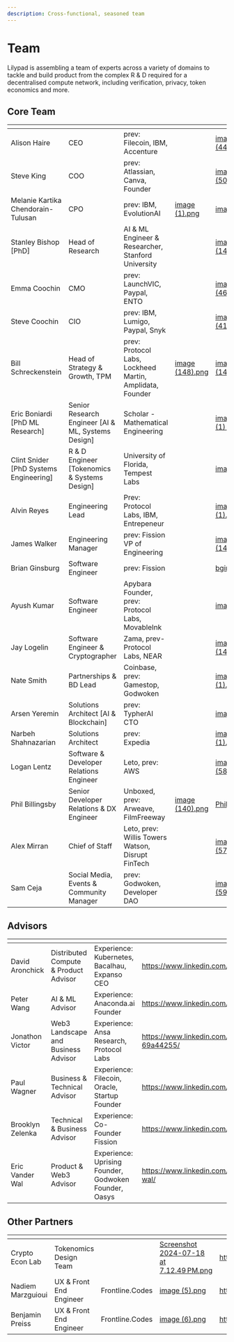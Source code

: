 ```yaml
---
description: Cross-functional, seasoned team
---
```


# Team

Lilypad is assembling a team of experts across a variety of domains to tackle and build product from  the complex R & D required for a decentralised compute network, including verification, privacy, token economics and more.

## Core Team

<table data-view="cards"><thead><tr><th></th><th></th><th></th><th data-hidden data-type="files"></th><th data-hidden data-card-cover data-type="files"></th><th data-hidden data-card-target data-type="content-ref"></th></tr></thead><tbody><tr><td>Alison Haire</td><td>CEO</td><td>prev: Filecoin, IBM, Accenture</td><td></td><td><a href="../.gitbook/assets/image (44).png">image (44).png</a></td><td></td></tr><tr><td>Steve King</td><td>COO</td><td>prev: Atlassian, Canva, Founder</td><td></td><td><a href="../.gitbook/assets/image (50).png">image (50).png</a></td><td><a href="https://www.linkedin.com/in/austeveking/">https://www.linkedin.com/in/austeveking/</a></td></tr><tr><td>Melanie Kartika Chendorain-Tulusan</td><td>CPO</td><td>prev: IBM, EvolutionAI  </td><td><a href="../.gitbook/assets/image (1).png">image (1).png</a></td><td><a href="../.gitbook/assets/image (1).png">image (1).png</a></td><td><a href="https://www.linkedin.com/in/mkchendorain/">https://www.linkedin.com/in/mkchendorain/</a></td></tr><tr><td>Stanley Bishop [PhD] </td><td>Head of Research</td><td>AI &#x26; ML Engineer &#x26; Researcher, Stanford University</td><td></td><td><a href="../.gitbook/assets/image (141).png">image (141).png</a></td><td><a href="https://www.linkedin.com/in/sciencestanley/">https://www.linkedin.com/in/sciencestanley/</a></td></tr><tr><td>Emma Coochin</td><td>CMO</td><td>prev: LaunchVIC, Paypal, ENTO</td><td></td><td><a href="../.gitbook/assets/image (46).png">image (46).png</a></td><td><a href="https://www.linkedin.com/in/emmacoochin/">https://www.linkedin.com/in/emmacoochin/</a></td></tr><tr><td>Steve Coochin</td><td>CIO</td><td>prev: IBM, Lumigo, Paypal, Snyk</td><td></td><td><a href="../.gitbook/assets/image (41).png">image (41).png</a></td><td><a href="https://www.linkedin.com/in/developersteve/">https://www.linkedin.com/in/developersteve/</a></td></tr><tr><td>Bill Schreckenstein</td><td>Head of Strategy &#x26; Growth, TPM</td><td>prev: Protocol Labs, Lockheed Martin, Amplidata, Founder </td><td><a href="../.gitbook/assets/image (148).png">image (148).png</a></td><td><a href="../.gitbook/assets/image (149).png">image (149).png</a></td><td><a href="https://www.linkedin.com/in/billschreckenstein/">https://www.linkedin.com/in/billschreckenstein/</a></td></tr><tr><td>Eric Boniardi [PhD ML Research]</td><td>Senior Research Engineer [AI &#x26; ML, Systems Design]</td><td>Scholar - Mathematical Engineering</td><td></td><td><a href="../.gitbook/assets/image (1) (1) (1) (1).png">image (1) (1) (1) (1).png</a></td><td><a href="https://www.linkedin.com/in/eric-boniardi/overlay/photo/">https://www.linkedin.com/in/eric-boniardi/overlay/photo/</a></td></tr><tr><td>Clint Snider [PhD Systems Engineering]</td><td>R &#x26; D Engineer [Tokenomics &#x26; Systems Design]</td><td>University of Florida, Tempest Labs</td><td></td><td><a href="../.gitbook/assets/image (4).png">image (4).png</a></td><td><a href="https://www.linkedin.com/in/clintonsnider/">https://www.linkedin.com/in/clintonsnider/</a></td></tr><tr><td>Alvin Reyes</td><td>Engineering Lead</td><td>Prev: Protocol Labs, IBM, Entrepeneur</td><td></td><td><a href="../.gitbook/assets/image (1) (1).png">image (1) (1).png</a></td><td><a href="https://www.linkedin.com/in/alvinpreyes/">https://www.linkedin.com/in/alvinpreyes/</a></td></tr><tr><td>James Walker</td><td>Engineering Manager</td><td>prev: Fission VP of Engineering</td><td></td><td><a href="../.gitbook/assets/image (147).png">image (147).png</a></td><td><a href="https://www.linkedin.com/in/walkah/">https://www.linkedin.com/in/walkah/</a></td></tr><tr><td>Brian Ginsburg </td><td>Software Engineer </td><td>prev: Fission</td><td></td><td><a href="../.gitbook/assets/bginsCrop.png">bginsCrop.png</a></td><td><a href="https://www.linkedin.com/in/brian-ginsburg/">https://www.linkedin.com/in/brian-ginsburg/</a></td></tr><tr><td>Ayush Kumar </td><td>Software Engineer</td><td>Apybara Founder, prev: Protocol Labs, MovableInk        </td><td></td><td><a href="../.gitbook/assets/image.png">image.png</a></td><td><a href="https://www.linkedin.com/in/kelindi/">https://www.linkedin.com/in/kelindi/</a></td></tr><tr><td>Jay Logelin</td><td>Software Engineer &#x26; Cryptographer</td><td>Zama, prev-Protocol Labs, NEAR</td><td></td><td><a href="../.gitbook/assets/image (142).png">image (142).png</a></td><td></td></tr><tr><td>Nate Smith</td><td>Partnerships &#x26; BD Lead</td><td>Coinbase, prev: Gamestop, Godwoken</td><td></td><td><a href="../.gitbook/assets/image (2) (1).png">image (2) (1).png</a></td><td><a href="https://www.linkedin.com/in/natesmith12/">https://www.linkedin.com/in/natesmith12/</a></td></tr><tr><td>Arsen Yeremin</td><td>Solutions Architect [AI &#x26; Blockchain]</td><td>prev: TypherAI CTO</td><td></td><td><a href="../.gitbook/assets/image (3).png">image (3).png</a></td><td><a href="https://www.linkedin.com/in/arsenyeremin/">https://www.linkedin.com/in/arsenyeremin/</a></td></tr><tr><td>Narbeh Shahnazarian</td><td>Solutions Architect</td><td>prev: Expedia</td><td></td><td><a href="../.gitbook/assets/image (1) (1) (1).png">image (1) (1) (1).png</a></td><td><a href="https://www.linkedin.com/in/narbeh-shahnazarian-214a68a0/">https://www.linkedin.com/in/narbeh-shahnazarian-214a68a0/</a></td></tr><tr><td>Logan Lentz</td><td>Software &#x26; Developer Relations Engineer</td><td>Leto, prev: AWS</td><td></td><td><a href="../.gitbook/assets/image (58).png">image (58).png</a></td><td><a href="https://www.linkedin.com/in/logan-lentz/">https://www.linkedin.com/in/logan-lentz/</a></td></tr><tr><td>Phil Billingsby</td><td>Senior Developer Relations &#x26; DX Engineer </td><td>Unboxed, prev: Arweave, FilmFreeway</td><td><a href="../.gitbook/assets/image (140).png">image (140).png</a></td><td><a href="../.gitbook/assets/Phil.jpg">Phil.jpg</a></td><td><a href="https://www.linkedin.com/in/phil-billingsby-68a103303/">https://www.linkedin.com/in/phil-billingsby-68a103303/</a></td></tr><tr><td>Alex Mirran</td><td>Chief of Staff</td><td>Leto, prev: Willis Towers Watson, Disrupt FinTech</td><td></td><td><a href="../.gitbook/assets/image (57).png">image (57).png</a></td><td><a href="https://www.linkedin.com/in/alex-mirran/">https://www.linkedin.com/in/alex-mirran/</a></td></tr><tr><td>Sam Ceja</td><td>Social Media, Events &#x26; Community Manager</td><td>prev: Godwoken, Developer DAO</td><td></td><td><a href="../.gitbook/assets/image (59).png">image (59).png</a></td><td><a href="https://www.linkedin.com/in/iamsamcodes/">https://www.linkedin.com/in/iamsamcodes/</a></td></tr></tbody></table>

## Advisors

<table data-view="cards"><thead><tr><th></th><th></th><th></th><th data-hidden data-card-target data-type="content-ref"></th><th data-hidden data-card-cover data-type="files"></th></tr></thead><tbody><tr><td>David Aronchick</td><td>Distributed Compute &#x26; Product Advisor</td><td>Experience: Kubernetes, Bacalhau, Expanso CEO</td><td><a href="https://www.linkedin.com/in/aronchick/">https://www.linkedin.com/in/aronchick/</a></td><td><a href="../.gitbook/assets/image (7).png">image (7).png</a></td></tr><tr><td>Peter Wang</td><td>AI &#x26; ML Advisor</td><td>Experience: Anaconda.ai Founder</td><td><a href="https://www.linkedin.com/in/pzwang/">https://www.linkedin.com/in/pzwang/</a></td><td><a href="../.gitbook/assets/image (15).png">image (15).png</a></td></tr><tr><td>Jonathon Victor</td><td>Web3 Landscape and Business Advisor</td><td>Experience: Ansa Research, Protocol Labs</td><td><a href="https://www.linkedin.com/in/jonathan-victor-69a44255/">https://www.linkedin.com/in/jonathan-victor-69a44255/</a></td><td><a href="../.gitbook/assets/image (13).png">image (13).png</a></td></tr><tr><td>Paul Wagner</td><td>Business &#x26; Technical Advisor</td><td>Experience: Filecoin, Oracle, Startup Founder</td><td><a href="https://www.linkedin.com/in/thpaulwagner/">https://www.linkedin.com/in/thpaulwagner/</a></td><td><a href="../.gitbook/assets/image (9).png">image (9).png</a></td></tr><tr><td>Brooklyn Zelenka</td><td>Technical &#x26; Business Advisor</td><td>Experience: Co-Founder Fission</td><td><a href="https://www.linkedin.com/in/brooklynzelenka/">https://www.linkedin.com/in/brooklynzelenka/</a></td><td><a href="../.gitbook/assets/image (145).png">image (145).png</a></td></tr><tr><td>Eric Vander Wal</td><td>Product &#x26; Web3 Advisor</td><td>Experience: Uprising Founder, Godwoken Founder, Oasys</td><td><a href="https://www.linkedin.com/in/eric-vander-wal/">https://www.linkedin.com/in/eric-vander-wal/</a></td><td><a href="../.gitbook/assets/image (35).png">image (35).png</a></td></tr></tbody></table>

## Other Partners

<table data-view="cards"><thead><tr><th></th><th></th><th></th><th data-hidden data-card-cover data-type="files"></th><th data-hidden data-card-target data-type="content-ref"></th></tr></thead><tbody><tr><td>Crypto Econ Lab</td><td>Tokenomics Design Team</td><td></td><td><a href="../.gitbook/assets/Screenshot 2024-07-18 at 7.12.49 PM.png">Screenshot 2024-07-18 at 7.12.49 PM.png</a></td><td><a href="https://cryptoeconlab.io/">https://cryptoeconlab.io/</a></td></tr><tr><td>Nadiem Marzguioui </td><td>UX &#x26; Front End Engineer</td><td>Frontline.Codes</td><td><a href="../.gitbook/assets/image (5).png">image (5).png</a></td><td><a href="https://frontline.codes/">https://frontline.codes/</a></td></tr><tr><td>Benjamin Preiss </td><td>UX &#x26; Front End Engineer</td><td>Frontline.Codes</td><td><a href="../.gitbook/assets/image (6).png">image (6).png</a></td><td><a href="https://frontline.codes/">https://frontline.codes/</a></td></tr></tbody></table>
